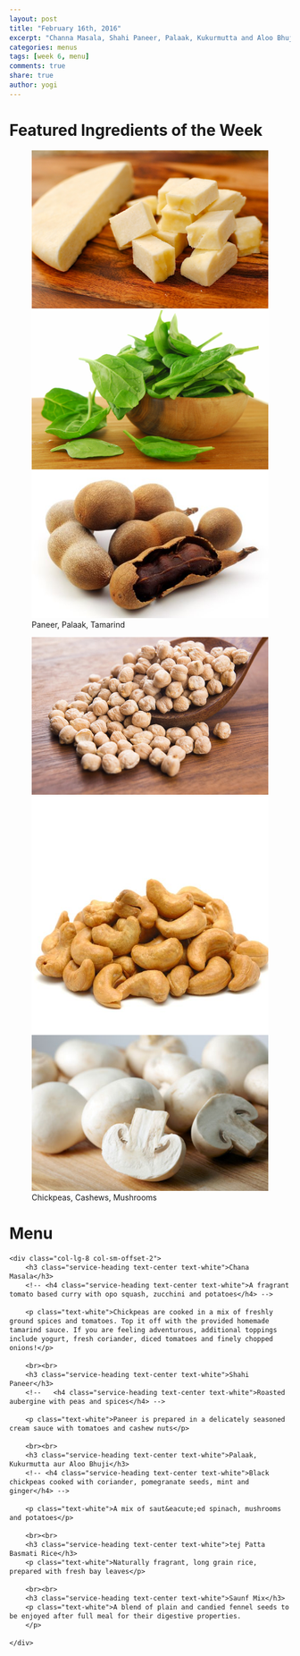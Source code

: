 ```yaml
---
layout: post
title: "February 16th, 2016"
excerpt: "Channa Masala, Shahi Paneer, Palaak, Kukurmutta and Aloo Bhuji"
categories: menus
tags: [week 6, menu]
comments: true
share: true
author: yogi
---
```


# Featured Ingredients of the Week

<figure class="third">
	<a href="https://raw.githubusercontent.com/yogibelly/yogibelly.github.io/master/img/portfolio/paneer.jpg"><img src="https://raw.githubusercontent.com/yogibelly/yogibelly.github.io/master/img/portfolio/paneer.jpg" alt="image"></a>
	<a href="https://raw.githubusercontent.com/yogibelly/yogibelly.github.io/master/img/portfolio/palak.jpg"><img src="https://raw.githubusercontent.com/yogibelly/yogibelly.github.io/master/img/portfolio/palak.jpg" alt="image"></a>
	<a href="https://raw.githubusercontent.com/yogibelly/yogibelly.github.io/master/img/portfolio/tamarind.jpg"><img src="https://raw.githubusercontent.com/yogibelly/yogibelly.github.io/master/img/portfolio/tamarind.jpg" alt="image"></a>
	<figcaption>Paneer, Palaak, Tamarind</figcaption>
</figure>

<figure class="third">
    <a href="https://raw.githubusercontent.com/yogibelly/yogibelly.github.io/master/img/portfolio/chickpeas.jpg"><img src="https://raw.githubusercontent.com/yogibelly/yogibelly.github.io/master/img/portfolio/chickpeas.jpg" alt="image"></a>
    <a href="https://raw.githubusercontent.com/yogibelly/yogibelly.github.io/master/img/portfolio/cashews.jpg"><img src="https://raw.githubusercontent.com/yogibelly/yogibelly.github.io/master/img/portfolio/cashews.jpg" alt="image"></a>
    <a href="https://raw.githubusercontent.com/yogibelly/yogibelly.github.io/master/img/portfolio/mushrooms.jpg"><img src="https://raw.githubusercontent.com/yogibelly/yogibelly.github.io/master/img/portfolio/mushrooms.jpg" alt="image"></a>
    <figcaption>Chickpeas, Cashews, Mushrooms</figcaption>
</figure>


# Menu

<div class="row">

	<div class="col-lg-8 col-sm-offset-2">
        <h3 class="service-heading text-center text-white">Chana Masala</h3>
        <!-- <h4 class="service-heading text-center text-white">A fragrant tomato based curry with opo squash, zucchini and potatoes</h4> -->

        <p class="text-white">Chickpeas are cooked in a mix of freshly ground spices and tomatoes. Top it off with the provided homemade tamarind sauce. If you are feeling adventurous, additional toppings include yogurt, fresh coriander, diced tomatoes and finely chopped onions!</p>

        <br><br>
        <h3 class="service-heading text-center text-white">Shahi Paneer</h3>
        <!--   <h4 class="service-heading text-center text-white">Roasted aubergine with peas and spices</h4> -->

        <p class="text-white">Paneer is prepared in a delicately seasoned cream sauce with tomatoes and cashew nuts</p>

        <br><br>
        <h3 class="service-heading text-center text-white">Palaak, Kukurmutta aur Aloo Bhuji</h3>
        <!-- <h4 class="service-heading text-center text-white">Black chickpeas cooked with coriander, pomegranate seeds, mint and ginger</h4> -->

        <p class="text-white">A mix of saut&eacute;ed spinach, mushrooms and potatoes</p>

        <br><br>
        <h3 class="service-heading text-center text-white">tej Patta Basmati Rice</h3>
        <p class="text-white">Naturally fragrant, long grain rice, prepared with fresh bay leaves</p>

        <br><br>
        <h3 class="service-heading text-center text-white">Saunf Mix</h3>
        <p class="text-white">A blend of plain and candied fennel seeds to be enjoyed after full meal for their digestive properties.
        </p>

    </div>
</div>
